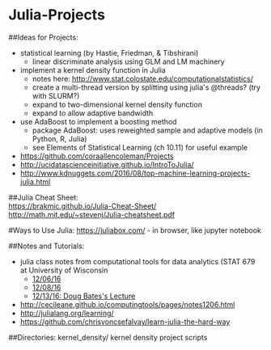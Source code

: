 # Julia-Projects  

##Ideas for Projects:
- statistical learning (by Hastie, Friedman, & Tibshirani)
  - linear discriminate analysis using GLM and LM machinery
- implement a kernel density function in Julia  
    - notes here: http://www.stat.colostate.edu/computationalstatistics/  
    - create a multi-thread version by splitting using julia's @threads? (try with SLURM?)
    - expand to two-dimensional kernel density function  
    - expand to allow adaptive bandwidth  
- use AdaBoost to implement a boosting method  
  - package AdaBoost: uses reweighted sample and adaptive models (in Python, R, Julia)  
  - see Elements of Statistical Learning (ch 10.11) for useful example  
- https://github.com/coraallencoleman/Projects  
- http://ucidatascienceinitiative.github.io/IntroToJulia/  
- http://www.kdnuggets.com/2016/08/top-machine-learning-projects-julia.html  

##Julia Cheat Sheet:  
https://brakmic.github.io/Julia-Cheat-Sheet/
http://math.mit.edu/~stevenj/Julia-cheatsheet.pdf  

#Ways to Use Julia:
https://juliabox.com/ - in browser, like jupyter notebook

##Notes and Tutorials:  
- julia class notes from computational tools for data analytics (STAT 679 at University of Wisconsin
  - [12/06/16](stat679ComputingTools/notes/679Notes120616.Rmd)
  - [12/08/16](stat679ComputingTools/notes/679Notes120816.Rmd)
  - [12/13/16: Doug Bates's Lecture](stat679ComputingTools/notes/679Notes121316.Rmd)
- http://cecileane.github.io/computingtools/pages/notes1206.html    
- http://julialang.org/learning/  
- https://github.com/chrisvoncsefalvay/learn-julia-the-hard-way  

##Directories:
kernel_density/
  kernel density project scripts

